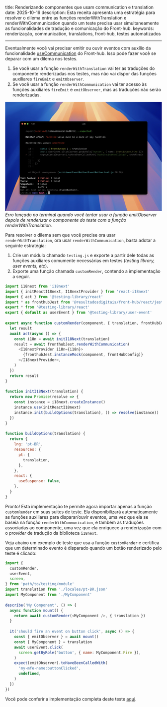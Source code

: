 title: Renderizando componentes que usam communication e translation
date: 2025-10-16
description: Esta receita apresenta uma estratégia para resolver o dilema entre as funções renderWithTranslation e renderWithCommunication quando um teste precisa usar simultaneamente as funcionalidades de tradução e comunicação do Front-hub.
keywords: renderização, communication, translations, front-hub, testes automatizados

---

Eventualmente você vai precisar emitir ou ouvir eventos com auxílio da funcionalidade [useCommunication](https://front-hub.rdstation.com.br/docs/communication) do Front-hub. Isso pode fazer você se deparar com um dilema nos testes.

1. Se você usar a função `renderWithTranslation` vai ter as traduções do componente renderizadas nos testes, mas não vai dispor das funções auxiliares `fireEmit` e `emitObserver`.
2. Se você usar a função `renderWithCommunication` vai ter acesso às funções auxiliares `fireEmit` e `emitObserver`, mas as traduções não serão renderizadas.

![Emit observer undefined](../media/emit-observer-undefined.webp)  
*Erro lançado no terminal quando você tentar usar a função emitObserver depois de renderizar o componente do teste com a função renderWithTranslation.*

Para resolver o dilema sem que você precise ora usar `renderWithTranslation`, ora usar `renderWithCommunication`, basta adotar a seguinte estratégia:

1. Crie um módulo chamado `testing.js` e exporte a partir dele todas as funções auxiliares comumente necessárias em testes (*testing library, user events, etc*).
2. Exporte uma função chamada `customRender`, contendo a implementação a seguir.

``` javascript
import i18next from 'i18next'
import { initReactI18next, I18nextProvider } from 'react-i18next'
import { act } from '@testing-library/react'
import * as fronthubJest from '@resultadosdigitais/front-hub/react/jest'
export * from '@testing-library/react'
export { default as userEvent } from '@testing-library/user-event'

export async function customRender(component, { translation, frontHubConfig }) {
  let result
  await act(async () => {
    const i18n = await initI18Next(translation)
    result = await fronthubJest.renderWithCommunication(
      <I18nextProvider i18n={i18n}>
        {fronthubJest.instanceMock(component, frontHubConfig)}
      </I18nextProvider>,
    )
  })
  return result
}

function initI18Next(translation) {
  return new Promise(resolve => {
    const instance = i18next.createInstance()
    instance.use(initReactI18next)
    instance.init(buildOptions(translation), () => resolve(instance))
  })
}

function buildOptions(translation) {
  return {
    lng: 'pt-BR',
    resources: {
      pt: {
        translation,
      },
    },
    react: {
      useSuspense: false,
    },
  }
}
```

Pronto! Esta implementação te permite agora importar apenas a função `customRender` em suas suites de teste. Ela disponibilizará automaticamente as funções auxiliares para disparar/ouvir eventos, uma vez que ela se baseia na função `renderWithCommunication`, e também as traduções associadas ao componente, uma vez que ela enriquece a renderização com o *provider* de tradução da biblioteca `i18next`.

Veja abaixo um exemplo de teste que usa a função `customRender` e certifica que um determinado evento é disparado quando um botão renderizado pelo teste é clicado:

``` javascript
import {
  customRender,
  userEvent,
  screen,
} from 'path/to/testing/module'
import translation from './locales/pt-BR.json'
import MyComponent from './MyComponent'

describe('My Component', () => {
  async function mount() {
    return await customRender(<MyComponent />, { translation })
  }

  it('should fire an event on button click', async () => {
    const { emitObserver } = await mount()
    const { MyComponent } = translation
    await userEvent.click(
      screen.getByRole('button', { name: MyComponent.Fire }),
    )
    expect(emitObserver).toHaveBeenCalledWith(
      'my-mfe-name:buttonClicked',
      undefined,
    )
  })
})
```

Você pode conferir a implementação completa deste teste [aqui](https://github.com/ResultadosDigitais/booblie/blob/4cd5f14a3073cde91cd5f7583c615c71901a9a6f/packages/main/src/views/EventButton/EventButton.test.js).
